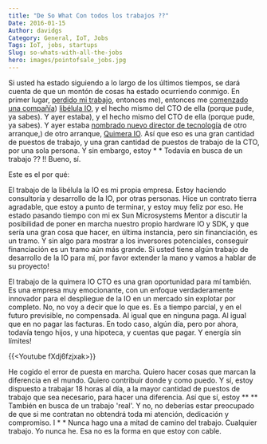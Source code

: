 ```yaml
---
title: "De So What Con todos los trabajos ??"
Date: 2016-01-15
Author: davidgs
Category: General, IoT, Jobs
Tags: IoT, jobs, startups
Slug: so-whats-with-all-the-jobs
hero: images/pointofsale_jobs.jpg
---
```


Si usted ha estado siguiendo a lo largo de los últimos tiempos, se dará cuenta de que un montón de cosas ha estado ocurriendo conmigo. En primer lugar, [perdido mi trabajo](/posts/work/a-shock-to-the-system/), entonces me), entonces me [comenzado una compañía](/posts/work/gulp-im-really-doing-this/)) [libélula IO](https://dragonflyiot.com/), y el hecho mismo del CTO de ella (porque pude, ya sabes). Y ayer estaba), y el hecho mismo del CTO de ella (porque pude, ya sabes). Y ayer estaba [nombrado nuevo director de tecnología](https://www.chimeraiot.com/chimera/default/leadership) de otro arranque,) de otro arranque, [Quimera IO](https://www.chimeraiot.com/chimera/default/index). Así que eso es una gran cantidad de puestos de trabajo, y una gran cantidad de puestos de trabajo de la CTO, por una sola persona. Y sin embargo, estoy * * Todavía en busca de un trabajo ?? !! Bueno, sí.

Este es el por qué:

El trabajo de la libélula la IO es mi propia empresa. Estoy haciendo consultoría y desarrollo de la IO, por otras personas. Hice un contrato tierra agradable, que estoy a punto de terminar, y estoy muy feliz por eso. He estado pasando tiempo con mi ex Sun Microsystems Mentor a discutir la posibilidad de poner en marcha nuestro propio hardware IO y SDK, y que sería una gran cosa que hacer, en última instancia, pero sin financiación, es un tramo. Y sin algo para mostrar a los inversores potenciales, conseguir financiación es un tramo aún más grande. Si usted tiene algún trabajo de desarrollo de la IO para mí, por favor extender la mano y vamos a hablar de su proyecto!

El trabajo de la quimera IO CTO es una gran oportunidad para mí también. Es una empresa muy emocionante, con un enfoque verdaderamente innovador para el despliegue de la IO en un mercado sin explotar por completo. No, no voy a decir que lo que es. Es a tiempo parcial, y en el futuro previsible, no compensada. Al igual que en ninguna paga. Al igual que en no pagar las facturas. En todo caso, algún día, pero por ahora, todavía tengo hijos, y una hipoteca, y cuentas que pagar. Y energía sin límites!

{{&lt;Youtube fXdj6fzjxak&gt;}}

He cogido el error de puesta en marcha. Quiero hacer cosas que marcan la diferencia en el mundo. Quiero contribuir donde y como puedo. Y sí, estoy dispuesto a trabajar 18 horas al día, a la mayor cantidad de puestos de trabajo que sea necesario, para hacer una diferencia. Así que sí, estoy ** ** También en busca de un trabajo 'real'. Y no, no deberías estar preocupado de que si me contratan no obtendrá toda mi atención, dedicación y compromiso. I * * Nunca hago una a mitad de camino del trabajo. Cualquier trabajo. Yo nunca he. Esa no es la forma en que estoy con cable.
